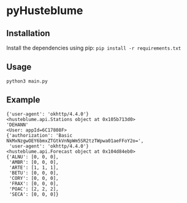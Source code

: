 # pyHusteblume

## Installation
Install the dependencies using pip:
`pip install -r requirements.txt`

## Usage
`python3 main.py`

## Example

```
{'user-agent': 'okhttp/4.4.0'}
<husteblume.api.Stations object at 0x105b713d0>
'DEHANN'
<User: appId=6C17808F>
{'authorization': 'Basic NkMxNzgwOEY6bmxZTGtkVnNpWm5SR2tzTWpwa01aeFFoY2o=',
 'user-agent': 'okhttp/4.4.0'}
<husteblume.api.Forecast object at 0x104d84eb0>
{'ALNU': [0, 0, 0],
 'AMBR': [0, 0, 0],
 'ARTE': [1, 1, 1],
 'BETU': [0, 0, 0],
 'CORY': [0, 0, 0],
 'FRAX': [0, 0, 0],
 'POAC': [2, 2, 2],
 'SECA': [0, 0, 0]}
```
